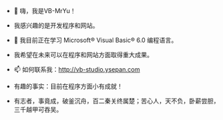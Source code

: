 - 👋 嗨，我是VB-MrYu！
- 我感兴趣的是开发程序和网站。
- 🌱 我目前正在学习 Microsoft® Visual Basic® 6.0 编程语言。
- 我希望在未来可以在程序和网站方面取得重大成果。
- 📫 如何联系我：http://vb-studio.ysepan.com
- 有趣的事实：目前在程序方面小有成就！
 
- 有志者，事竟成，破釜沉舟，百二秦关终属楚；苦心人，天不负，卧薪尝胆，三千越甲可吞吴。
